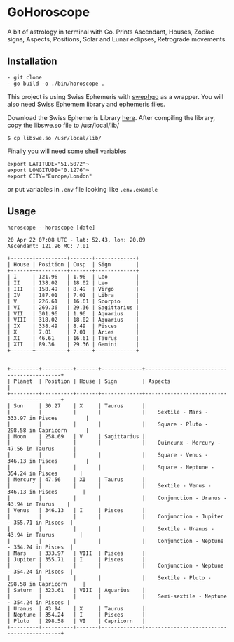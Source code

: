 # GoHoroscope

A bit of astrology in terminal with Go. Prints Ascendant, Houses, Zodiac signs, Aspects, Positions, Solar and Lunar eclipses, Retrograde movements.

## Installation

```
- git clone
- go build -o ./bin/horoscope .
```
This project is using Swiss Ephemeris with [swephgo](https://github.com/mshafiee/swephgo) as a wrapper. You will also need Swiss Ephemem library and ephemeris files. 

Download the Swiss Ephemeris Library [here](https://www.astro.com/ftp/swisseph/). After compiling the library, copy the libswe.so file to /usr/local/lib/

````
$ cp libswe.so /usr/local/lib/
````

Finally you will need some shell variables

```
export LATITUDE="51.5072"¬
export LONGITUDE="0.1276"¬
export CITY="Europe/London"
```

or put variables in `.env` file looking like `.env.example`

## Usage

```
horoscope --horoscope [date]

20 Apr 22 07:08 UTC - lat: 52.43, lon: 20.89
Ascendant: 121.96 MC: 7.01

+-------+----------+-------+-------------+
| House | Position | Cusp  | Sign        |
+-------+----------+-------+-------------+
| I     | 121.96   | 1.96  | Leo         |
| II    | 138.02   | 18.02 | Leo         |
| III   | 158.49   | 8.49  | Virgo       |
| IV    | 187.01   | 7.01  | Libra       |
| V     | 226.61   | 16.61 | Scorpio     |
| VI    | 269.36   | 29.36 | Sagittarius |
| VII   | 301.96   | 1.96  | Aquarius    |
| VIII  | 318.02   | 18.02 | Aquarius    |
| IX    | 338.49   | 8.49  | Pisces      |
| X     | 7.01     | 7.01  | Aries       |
| XI    | 46.61    | 16.61 | Taurus      |
| XII   | 89.36    | 29.36 | Gemini      |
+-------+----------+-------+-------------+


+---------+----------+-------+-------------+-------------------------------------------+
| Planet  | Position | House | Sign        | Aspects                                   |
+---------+----------+-------+-------------+-------------------------------------------+
| Sun     | 30.27    | X     | Taurus      |
|         |          |       |             |    Sextile - Mars - 333.97 in Pisces         |
|         |          |       |             |    Square - Pluto - 298.58 in Capricorn      |
| Moon    | 258.69   | V     | Sagittarius |
|         |          |       |             |    Quincunx - Mercury - 47.56 in Taurus      |
|         |          |       |             |    Square - Venus - 346.13 in Pisces         |
|         |          |       |             |    Square - Neptune - 354.24 in Pisces       |
| Mercury | 47.56    | XI    | Taurus      |
|         |          |       |             |    Sextile - Venus - 346.13 in Pisces        |
|         |          |       |             |    Conjunction - Uranus - 43.94 in Taurus    |
| Venus   | 346.13   | I     | Pisces      |
|         |          |       |             |    Conjunction - Jupiter - 355.71 in Pisces  |
|         |          |       |             |    Sextile - Uranus - 43.94 in Taurus        |
|         |          |       |             |    Conjunction - Neptune - 354.24 in Pisces  |
| Mars    | 333.97   | VIII  | Pisces      |
| Jupiter | 355.71   | I     | Pisces      |
|         |          |       |             |    Conjunction - Neptune - 354.24 in Pisces  |
|         |          |       |             |    Sextile - Pluto - 298.58 in Capricorn     |
| Saturn  | 323.61   | VIII  | Aquarius    |
|         |          |       |             |    Semi-sextile - Neptune - 354.24 in Pisces |
| Uranus  | 43.94    | X     | Taurus      |
| Neptune | 354.24   | I     | Pisces      |
| Pluto   | 298.58   | VI    | Capricorn   |
+---------+----------+-------+-------------+-------------------------------------------+

```

